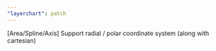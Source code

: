 ```yaml
---
"layerchart": patch
---
```


[Area/Spline/Axis] Support radial / polar coordinate system (along with cartesian)
